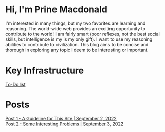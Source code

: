 # Hi, I'm Prine Macdonald  
I'm interested in many things, but my two favorites are learning and reasoning. The world-wide web provides an exciting opportunity to contribute to the world! I am fairly smart (poor reflexes, not the best social skills, but intelligence is my is my only gift). I want to use my reasoning abilities to contribute to civilization. This blog aims to be concise and thorough in exploring any topic I deem to be interesting or important.  

# Key Infrastructure
[To-Do list](ToDoList.md)

# Posts
[Post 1 - A Guideline for This Site | September 2, 2022](Post1)\
[Post 2 - Some Interesting Problems | September 3, 2022](Post2)

